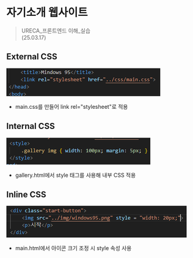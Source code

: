 # 자기소개 웹사이트
> URECA_프론트엔드 이해_실습  
> (25.03.17)

## External CSS
![alt text](img/image-1.png)
- main.css를 만들어 link rel="stylesheet"로 적용


## Internal CSS
![alt text](img/image-3.png)
- gallery.html에서 style 태그를 사용해 내부 CSS 적용

## Inline CSS
![alt text](img/image-2.png)
- main.html에서 아이콘 크기 조정 시 style 속성 사용
